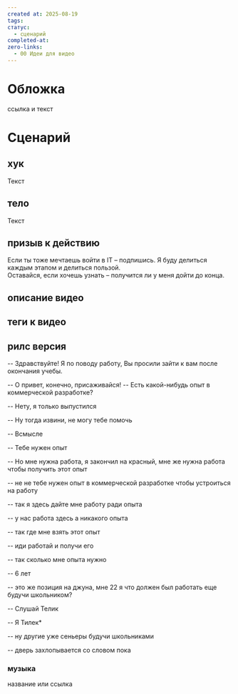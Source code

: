 ```yaml
---
created at: 2025-08-19
tags:
статус:
  - сценарий
completed-at:
zero-links:
  - 00 Идеи для видео
---
```

# Обложка
ссылка и текст
# Сценарий

## хук
Текст
## тело
Текст
## призыв к действию

Если ты тоже мечтаешь войти в IT – подпишись. Я буду делиться каждым этапом и делиться пользой.  
Оставайся, если хочешь узнать – получится ли у меня дойти до конца.

## описание видео


## теги к видео

## рилс версия 

-- Здравствуйте! Я по поводу работу, Вы просили зайти к вам после окончания учебы. 

-- О привет, конечно, присаживайся!
-- Есть какой-нибудь опыт в коммерческой разработке?

-- Нету, я только выпустился

-- Ну тогда извини, не могу тебе помочь

-- Всмысле

-- Тебе нужен опыт

-- Но мне нужна работа, я закончил на красный, мне же нужна работа чтобы получить этот опыт

-- не не тебе нужен опыт в коммерческой разработке чтобы устроиться на работу 

-- так я здесь дайте мне работу ради опыта

-- у нас работа здесь а никакого опыта

-- так где мне взять этот опыт

-- иди работай и получи его

-- так сколько мне опыта нужно

-- 6 лет


-- это же позиция на джуна, мне 22 я что должен был работать еще будучи школьником?

-- Слушай Телик

-- Я Тилек*



-- ну другие уже сеньеры будучи школьниками 

-- дверь захлопывается со словом пока

### музыка
название или ссылка
